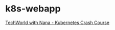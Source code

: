 # k8s-webapp
[TechWorld with Nana - Kubernetes Crash Course](https://www.youtube.com/watch?v=s_o8dwzRlu4)

